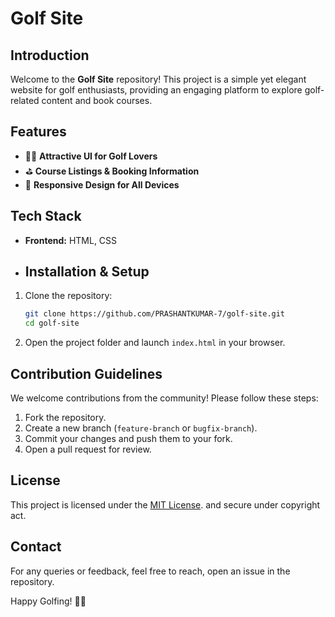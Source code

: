 # Golf Site

## Introduction
Welcome to the **Golf Site** repository! This project is a simple yet elegant website for golf enthusiasts, providing an engaging platform to explore golf-related content and book courses.

## Features
- 🏌️‍♂️ **Attractive UI for Golf Lovers**
- ⛳ **Course Listings & Booking Information**
- 📱 **Responsive Design for All Devices**

## Tech Stack
- **Frontend:** HTML, CSS
- ## Installation & Setup
1. Clone the repository:
   ```sh
   git clone https://github.com/PRASHANTKUMAR-7/golf-site.git
   cd golf-site
   ```
2. Open the project folder and launch `index.html` in your browser.

## Contribution Guidelines
We welcome contributions from the community! Please follow these steps:
1. Fork the repository.
2. Create a new branch (`feature-branch` or `bugfix-branch`).
3. Commit your changes and push them to your fork.
4. Open a pull request for review.

## License
This project is licensed under the [MIT License](LICENSE).
and secure under copyright act.

## Contact
For any queries or feedback, feel free to reach, open an issue in the repository.

Happy Golfing! 🏌️‍♀️



